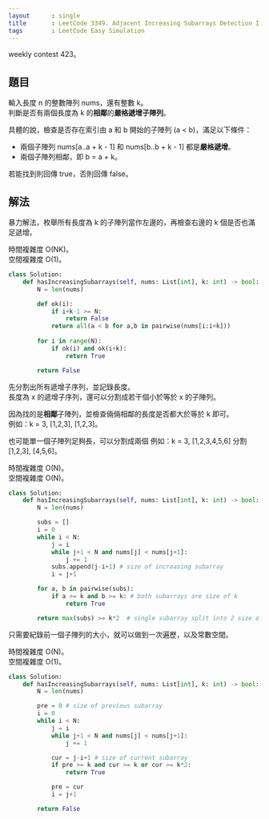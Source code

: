 ```yaml
---
layout      : single
title       : LeetCode 3349. Adjacent Increasing Subarrays Detection I
tags        : LeetCode Easy Simulation
---
```

weekly contest 423。  

## 題目

輸入長度 n 的整數陣列 nums，還有整數 k。  
判斷是否有兩個長度為 k 的**相鄰**的**嚴格遞增子陣列**。  

具體的說，檢查是否存在索引由 a 和 b 開始的子陣列 (a < b)，滿足以下條件：  

- 兩個子陣列 nums[a..a + k - 1] 和 nums[b..b + k - 1] 都是**嚴格遞增**。  
- 兩個子陣列相鄰，即 b = a + k。  

若能找到則回傳 true，否則回傳 false。  

## 解法

暴力解法，枚舉所有長度為 k 的子陣列當作左邊的，再檢查右邊的 k 個是否也滿足遞增。  

時間複雜度 O(NK)。  
空間複雜度 O(1)。  

```python
class Solution:
    def hasIncreasingSubarrays(self, nums: List[int], k: int) -> bool:
        N = len(nums)

        def ok(i):
            if i+k-1 >= N:
                return False
            return all(a < b for a,b in pairwise(nums[i:i+k]))
        
        for i in range(N):
            if ok(i) and ok(i+k):
                return True

        return False
```

先分割出所有遞增子序列，並記錄長度。  
長度為 x 的遞增子序列，還可以分割成若干個小於等於 x 的子陣列。  

因為找的是**相鄰**子陣列，並檢查倆倆相鄰的長度是否都大於等於 k 即可。  
例如：k = 3, [1,2,3], [1,2,3]。  

也可能單一個子陣列足夠長，可以分割成兩個
例如：k = 3, [1,2,3,4,5,6] 分割 [1,2,3], [4,5,6]。  

時間複雜度 O(N)。  
空間複雜度 O(N)。  

```python
class Solution:
    def hasIncreasingSubarrays(self, nums: List[int], k: int) -> bool:
        N = len(nums)

        subs = []
        i = 0
        while i < N:
            j = i
            while j+1 < N and nums[j] < nums[j+1]:
                j += 1
            subs.append(j-i+1) # size of increasing subarray
            i = j+1

        for a, b in pairwise(subs):
            if a >= k and b >= k: # both subarrays are size of k
                return True

        return max(subs) >= k*2  # single subarray split into 2 size of k
```

只需要紀錄前一個子陣列的大小，就可以做到一次遍歷，以及常數空間。  

時間複雜度 O(N)。  
空間複雜度 O(1)。  

```python
class Solution:
    def hasIncreasingSubarrays(self, nums: List[int], k: int) -> bool:
        N = len(nums)

        pre = 0 # size of previous subarray
        i = 0
        while i < N:
            j = i
            while j+1 < N and nums[j] < nums[j+1]:
                j += 1

            cur = j-i+1 # size of current subarray
            if pre >= k and cur >= k or cur >= k*2:
                return True

            pre = cur
            i = j+1

        return False
```
